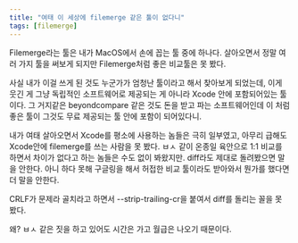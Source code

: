 ```yaml
---
title: "여태 이 세상에 filemerge 같은 툴이 없다니"
tags: [filemerge]
---
```


Filemerge라는 툴은 내가 MacOS에서 손에 꼽는 툴 중에 하나다. 살아오면서 정말 여러 가지 툴을 써보게 되지만 Filemerge처럼 좋은 비교툴은 못 봤다. 

사실 내가 이걸 쓰게 된 것도 누군가가 엄청난 툴이라고 해서 찾아보게 되었는데, 이게 웃긴 게 그냥 독립적인 소프트웨어로 제공되는 게 아니라 Xcode 안에 포함되어있는 툴이다. 그 거지같은 beyondcompare 같은 것도 돈을 받고 파는 소프트웨어인데 이 처럼 좋은 툴이 그것도 무료 제공되는 툴 안에 포함이 되어있다니.

내가 여태 살아오면서 Xcode를 평소에 사용하는 놈들은 극히 일부였고, 아무리 급해도 Xcode안에 filemerge를 쓰는 사람을 못 봤다. ㅂㅅ 같이 온종일 육안으로 1:1 비교를 하면서 차이가 없다고 하는 놈들은 수도 없이 봐왔지만. diff라도 제대로 돌려봤으면 말을 안한다. 아니 하다 못해 구글링을 해서 허접한 비교 툴이라도 받아와서 뭔가를 했다면 더 말을 안한다.

CRLF가 문제라 골치라고 하면서 --strip-trailing-cr을 붙여서 diff를 돌리는 꼴을 못 봤다. 

왜? ㅂㅅ 같은 짓을 하고 있어도 시간은 가고 월급은 나오기 때문이다. 
